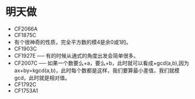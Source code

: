 # 明天做
- CF2066A
- CF1875C
- 有个很神奇的性质，完全平方数的模4是余0或1的。 
- CF1903C
- CF1927E ── 有的时候从通式的角度出发会简单很多。
- CF2007C ── 如果一个数要么+a，要么+b，此时就可以看成+gcd(a,b),因为 ax+by=kgcd(a,b)，此时每个数都是这样，我们要算最小差值，我们就模gcd，此时就是相对值。
- CF1792C
- CF1753A1

